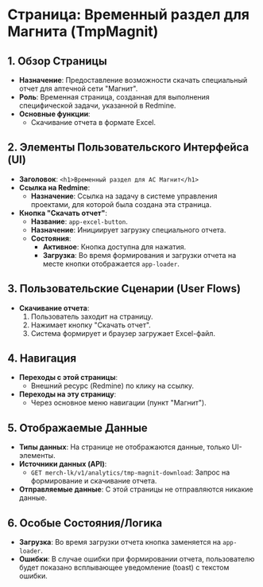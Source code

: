 # Страница: Временный раздел для Магнита (TmpMagnit)

## 1. Обзор Страницы

- **Назначение**: Предоставление возможности скачать специальный отчет для аптечной сети "Магнит".
- **Роль**: Временная страница, созданная для выполнения специфической задачи, указанной в Redmine.
- **Основные функции**:
    - Скачивание отчета в формате Excel.

## 2. Элементы Пользовательского Интерфейса (UI)

- **Заголовок**: `<h1>Временный раздел для АС Магнит</h1>`
- **Ссылка на Redmine**:
    - **Назначение**: Ссылка на задачу в системе управления проектами, для которой была создана эта страница.
- **Кнопка "Скачать отчет"**:
    - **Название**: `app-excel-button`.
    - **Назначение**: Инициирует загрузку специального отчета.
    - **Состояния**:
        - **Активное**: Кнопка доступна для нажатия.
        - **Загрузка**: Во время формирования и загрузки отчета на месте кнопки отображается `app-loader`.

## 3. Пользовательские Сценарии (User Flows)

- **Скачивание отчета**:
    1. Пользователь заходит на страницу.
    2. Нажимает кнопку "Скачать отчет".
    3. Система формирует и браузер загружает Excel-файл.

## 4. Навигация

- **Переходы с этой страницы**:
    - Внешний ресурс (Redmine) по клику на ссылку.
- **Переходы на эту страницу**:
    - Через основное меню навигации (пункт "Магнит").

## 5. Отображаемые Данные

- **Типы данных**: На странице не отображаются данные, только UI-элементы.
- **Источники данных (API)**:
    - `GET merch-lk/v1/analytics/tmp-magnit-download`: Запрос на формирование и скачивание отчета.
- **Отправляемые данные**: С этой страницы не отправляются никакие данные.

## 6. Особые Состояния/Логика

- **Загрузка**: Во время загрузки отчета кнопка заменяется на `app-loader`.
- **Ошибки**: В случае ошибки при формировании отчета, пользователю будет показано всплывающее уведомление (toast) с текстом ошибки.
